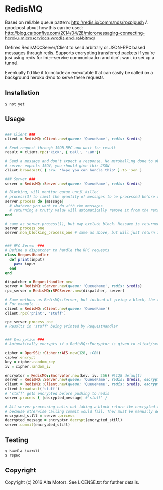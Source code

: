 RedisMQ
=============
Based on reliable queue pattern: http://redis.io/commands/rpoplpush
A good post about how this can be used: http://blog.carbonfive.com/2014/04/28/micromessaging-connecting-heroku-microservices-wredis-and-rabbitmq/

Defines RedisMQ::Server/Client to send arbitrary or JSON-RPC based messages through redis. Supports encrypting transferred packets if you're just using redis for inter-service communication and don't want to set up a tunnel.

Eventually I'd like it to include an executable that can easily be called on a background heroku dyno to serve these requests


Installation
----------------
    $ not yet

Usage
----------------
```ruby

### Client ###
client = RedisMQ::Client.new(queue: 'QueueName', redis: $redis)

# Send request through JSON-RPC and wait for result
result = client.rpc('kick', ['Ball', 'Can'])

# Send a message and don't expect a response. No marshalling done to object, so if your
# server expects JSON, you should give this JSON
client.broadcast( { bro: 'hope you can handle this' }.to_json )

### Server ###
server = RedisMQ::Server.new(queue: 'QueueName', redis: $redis)

# Blocking, will monitor queue until killed
# process(3) to limit the quantity of messages to be processed before returning
server.process do |message|
  # whatever you want to do with the messages
  # returning a truthy value will automatically remove it from the retry-queue
end

# same as server.process(1), but may exclude block. Message is returned in that case
server.process_one
server.non_blocking_process_one # same as above, but will just return if queue is empty


### RPC Server ###
# Define a dispatcher to handle the RPC requests
class RequestHandler
  def print(input)
    puts input
  end
end

dispatcher = RequestHandler.new
server = RedisMQ::Server.new(queue: 'QueueName', redis: $redis)
rpc_server = RedisMQ::RPCServer.new(dispatcher, server)

# Same methods as RedisMQ::Server, but instead of giving a block, the requests are sent to dispatcher
# For example...
client = RedisMQ::Client.new(queue: 'QueueName')
client.rpc('print', 'stuff')

rpc_server.process_one
# Results in 'stuff' being printed by RequestHandler


### Encryption ###
# Automatically encrypts if a RedisMQ::Encryptor is given to client/server.

cipher = OpenSSL::Cipher::AES.new(128, :CBC)
cipher.encrypt
key = cipher.random_key
iv = cipher.random_iv

encryptor = RedisMQ::Encryptor.new(key, iv, 256) #(128 default)
server = RedisMQ::Server.new(queue: 'QueueName', redis: $redis, encryptor: encryptor)
client = RedisMQ::Client.new(queue: 'QueueName', redis: $redis, encryptor: encryptor)
client.broadcast('stuff')
# 'stuff' gets encrypted before pushing to redis
server.process { |decrypted_message| #'stuff' }

# All server processing calls not taking a block return the encrypted result
# because otherwise calling commit would fail. They must be manually decrypted.
encrypted_still = server.process
decrypted_message = encryptor.decrypt(encrypted_still)
server.commit(encrypted_still)


```

Testing
----------------
    $ bundle install
    $ rspec


Copyright
----------------

Copyright (c) 2016 Alta Motors. See LICENSE.txt for further details.
